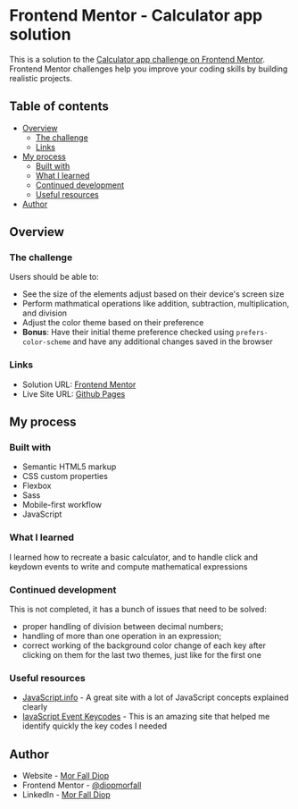 # Frontend Mentor - Calculator app solution

This is a solution to the [Calculator app challenge on Frontend Mentor](https://www.frontendmentor.io/challenges/calculator-app-9lteq5N29). Frontend Mentor challenges help you improve your coding skills by building realistic projects. 

## Table of contents

- [Overview](#overview)
  - [The challenge](#the-challenge)
  - [Links](#links)
- [My process](#my-process)
  - [Built with](#built-with)
  - [What I learned](#what-i-learned)
  - [Continued development](#continued-development)
  - [Useful resources](#useful-resources)
- [Author](#author)

## Overview

### The challenge

Users should be able to:

- See the size of the elements adjust based on their device's screen size
- Perform mathmatical operations like addition, subtraction, multiplication, and division
- Adjust the color theme based on their preference
- **Bonus**: Have their initial theme preference checked using `prefers-color-scheme` and have any additional changes saved in the browser


### Links

- Solution URL: [Frontend Mentor](https://www.frontendmentor.io/solutions/calculator-app-with-flexbox-sass-and-javascript-ljeGr5ker)
- Live Site URL: [Github Pages](https://diopmorfall.github.io/calculator-app-main/)

## My process

### Built with

- Semantic HTML5 markup
- CSS custom properties
- Flexbox
- Sass
- Mobile-first workflow
- JavaScript


### What I learned

I learned how to recreate a basic calculator, and to handle click and keydown events to write and compute mathematical expressions


### Continued development

This is not completed, it has a bunch of issues that need to be solved:
- proper handling of division between decimal numbers;
- handling of more than one operation in an expression;
- correct working of the background color change of each key after clicking on them for the last two themes, just like for the first one

### Useful resources

- [JavaScript.info](https://javascript.info/) - A great site with a lot of JavaScript concepts explained clearly
- [IavaScript Event Keycodes](https://keycode.info/) - This is an amazing site that helped me identify quickly the key codes I needed


## Author

- Website - [Mor Fall Diop](https://diopmorfall.github.io/portfolio/)
- Frontend Mentor - [@diopmorfall](https://www.frontendmentor.io/profile/diopmorfall)
- LinkedIn - [Mor Fall Diop](https://www.linkedin.com/in/mor-fall-diop-07b40a18b)


